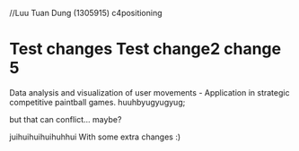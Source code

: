 //Luu Tuan Dung (1305915)
c4positioning

Test changes
Test change2
change 5
=============

Data analysis and visualization of user movements - Application in strategic competitive paintball games.
huuhbyugyugyug; 

but that can conflict... maybe?


juihuihuihuihuhhui
With some extra changes :)
